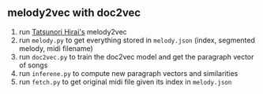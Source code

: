 ## melody2vec with doc2vec

1. run [Tatsunori Hirai's](https://github.com/TatsunoriHirai/Melody2vec) melody2vec
2. run `melody.py` to get everything stored in `melody.json` (index, segmented melody, midi filename)
3. run `doc2vec.py` to train the doc2vec model and get the paragraph vector of songs
4. run `inferene.py` to compute new paragraph vectors and similarities
5. run `fetch.py` to get original midi file given its index in `melody.json`

